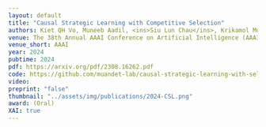 ```yaml
---
layout: default
title: "Causal Strategic Learning with Competitive Selection"
authors: Kiet QH Vo, Muneeb Aadil, <ins>Siu Lun Chau</ins>, Krikamol Muandet
venue: The 38th Annual AAAI Conference on Artificial Intelligence (AAAI)
venue_short: AAAI
year: 2024
pubtime: 2024
pdf: https://arxiv.org/pdf/2308.16262.pdf
code: https://github.com/muandet-lab/causal-strategic-learning-with-selection
video:
preprint: "false"
thumbnail: "../assets/img/publications/2024-CSL.png"
award: (Oral)
XAI: true
---
```

